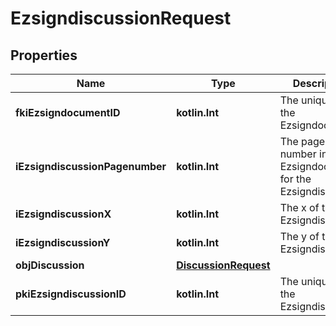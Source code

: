
# EzsigndiscussionRequest

## Properties
| Name | Type | Description | Notes |
| ------------ | ------------- | ------------- | ------------- |
| **fkiEzsigndocumentID** | **kotlin.Int** | The unique ID of the Ezsigndocument |  |
| **iEzsigndiscussionPagenumber** | **kotlin.Int** | The page number in the Ezsigndocument for the Ezsigndiscussion |  |
| **iEzsigndiscussionX** | **kotlin.Int** | The x of the Ezsigndiscussion |  |
| **iEzsigndiscussionY** | **kotlin.Int** | The y of the Ezsigndiscussion |  |
| **objDiscussion** | [**DiscussionRequest**](DiscussionRequest.md) |  |  |
| **pkiEzsigndiscussionID** | **kotlin.Int** | The unique ID of the Ezsigndiscussion |  [optional] |



